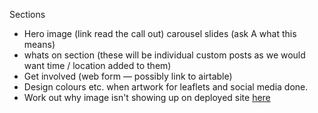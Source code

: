 Sections

- Hero image (link read the call out) carousel slides (ask A what this means)
- whats on section (these will be individual custom posts as we would want time / location added to them)
- Get involved (web form — possibly link to airtable)
- Design colours etc. when artwork for leaflets and social media done.
- Work out why image isn't showing up on deployed site [here](https://right-to-city.netlify.app/)
